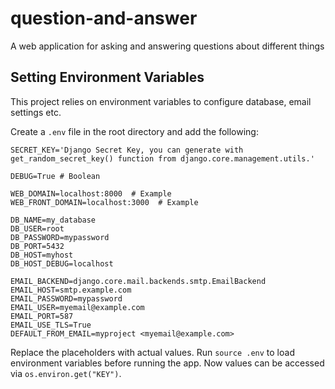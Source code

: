 # question-and-answer
A web application for asking and answering questions about different things

## Setting Environment Variables

This project relies on environment variables to configure database, email settings etc. 

Create a `.env` file in the root directory and add the following:

```
SECRET_KEY='Django Secret Key, you can generate with get_random_secret_key() function from django.core.management.utils.'

DEBUG=True # Boolean

WEB_DOMAIN=localhost:8000  # Example
WEB_FRONT_DOMAIN=localhost:3000  # Example 

DB_NAME=my_database
DB_USER=root
DB_PASSWORD=mypassword  
DB_PORT=5432
DB_HOST=myhost
DB_HOST_DEBUG=localhost

EMAIL_BACKEND=django.core.mail.backends.smtp.EmailBackend
EMAIL_HOST=smtp.example.com
EMAIL_PASSWORD=mypassword
EMAIL_USER=myemail@example.com
EMAIL_PORT=587  
EMAIL_USE_TLS=True
DEFAULT_FROM_EMAIL=myproject <myemail@example.com>
```

Replace the placeholders with actual values. Run `source .env` to load environment variables before running the app. Now values can be accessed via `os.environ.get("KEY")`.